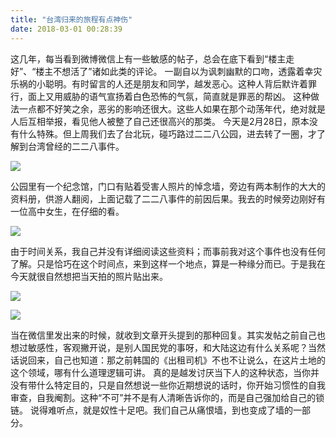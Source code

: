 ```yaml
---
title: "台湾归来的旅程有点神伤"
date: 2018-03-01 00:28:39
---
```


这几年，每当看到微博微信上有一些敏感的帖子，总会在底下看到“楼主走好”、“楼主不想活了”诸如此类的评论。 一副自以为讽刺幽默的口吻，透露着幸灾乐祸的小聪明。有时留言的人还是朋友和同学，越发恶心。这种人背后默许着罪行，面上又用威胁的语气宣扬着白色恐怖的气氛，简直就是罪恶的帮凶。 这种做法一点都不好笑之余，恶劣的影响还很大。这些人如果在那个动荡年代，绝对就是人后互相举报，看见他人被整了自己还很高兴的那类。 今天是2月28日，原本没有什么特殊。但上周我们去了台北玩，碰巧路过二二八公园，进去转了一圈，才了解到台湾曾经的二二八事件。 

![](../../../images/2018/IMG_6058.jpg)

公园里有一个纪念馆，门口有贴着受害人照片的悼念墙，旁边有两本制作的大大的资料册，供游人翻阅，上面记载了二二八事件的前因后果。我去的时候旁边刚好有一位高中女生，在仔细的看。 

![](../../../images/2018/IMG_6061.jpg)

由于时间关系，我自己并没有详细阅读这些资料；而事前我对这个事件也没有任何了解。只是恰巧在这个时间点，来到这样一个地点，算是一种缘分而已。于是我在今天就很自然想把当天拍的照片贴出来。 

![](../../../images/2018/IMG_6060.jpg)

![](../../../images/2018/IMG_6062.jpg)

当在微信里发出来的时候，就收到文章开头提到的那种回复。其实发帖之前自己也想过敏感性，客观撇开说，是别人国民党的事呀，和大陆这边有什么关系呢？当然话说回来，自己也知道：那之前韩国的《出租司机》不也不让说么，在这片土地的这个领域，哪有什么道理逻辑可讲。 真的是越发讨厌当下人的这种状态，当你并没有带什么特定目的，只是自然想说一些你近期想说的话时，你开始习惯性的自我审查，自我阉割。这种“不可”并不是有人清晰告诉你的，而是自己强加给自己的锁链。 说得难听点，就是奴性十足吧。我们自己从痛恨墙，到也变成了墙的一部分。